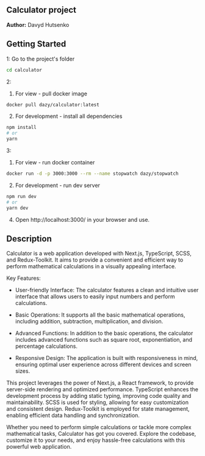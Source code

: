 ## Calculator project
**Author:** Davyd Hutsenko

## Getting Started

1: Go to the project's folder

```bash
cd calculator
```

2: 

1) For view - pull docker image

```bash
docker pull dazy/calculator:latest
```

2) For development - install all dependencies

```bash
npm install
# or
yarn
```

3: 

1) For view - run docker container

```bash
docker run -d -p 3000:3000 --rm --name stopwatch dazy/stopwatch
```

2) For development - run dev server

```bash
npm run dev
# or 
yarn dev
```

4) Open http://localhost:3000/ in your browser and use.

## Description


Calculator is a web application developed with Next.js, TypeScript, SCSS, and Redux-Toolkit. It aims to provide a convenient and efficient way to perform mathematical calculations in a visually appealing interface.

Key Features:

* User-friendly Interface: The calculator features a clean and intuitive user interface that allows users to easily input numbers and perform calculations.

* Basic Operations: It supports all the basic mathematical operations, including addition, subtraction, multiplication, and division.

* Advanced Functions: In addition to the basic operations, the calculator includes advanced functions such as square root, exponentiation, and percentage calculations.

* Responsive Design: The application is built with responsiveness in mind, ensuring optimal user experience across different devices and screen sizes.

This project leverages the power of Next.js, a React framework, to provide server-side rendering and optimized performance. TypeScript enhances the development process by adding static typing, improving code quality and maintainability. SCSS is used for styling, allowing for easy customization and consistent design. Redux-Toolkit is employed for state management, enabling efficient data handling and synchronization.

Whether you need to perform simple calculations or tackle more complex mathematical tasks, Calculator has got you covered. Explore the codebase, customize it to your needs, and enjoy hassle-free calculations with this powerful web application.
